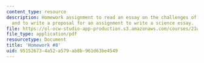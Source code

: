 ```yaml
---
content_type: resource
description: Homework assignment to read an essay on the challenges of medical science
  and to write a proposal for an assignment to write a science essay.
file: https://ol-ocw-studio-app-production.s3.amazonaws.com/courses/21w-777-the-science-essay-spring-2009/951526734a52a579ab8b961d63be4549_MIT21W_777s09_assn06_hw8.pdf
file_type: application/pdf
resourcetype: Document
title: 'Homework #8'
uid: 95152673-4a52-a579-ab8b-961d63be4549
---
```

